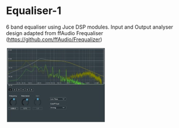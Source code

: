 # Equaliser-1
6 band equaliser using Juce DSP modules. Input and Output analyser design adapted from ffAudio Frequaliser (https://github.com/ffAudio/Frequalizer)


![](Images/Graphic%20Equaliser.jpg)
